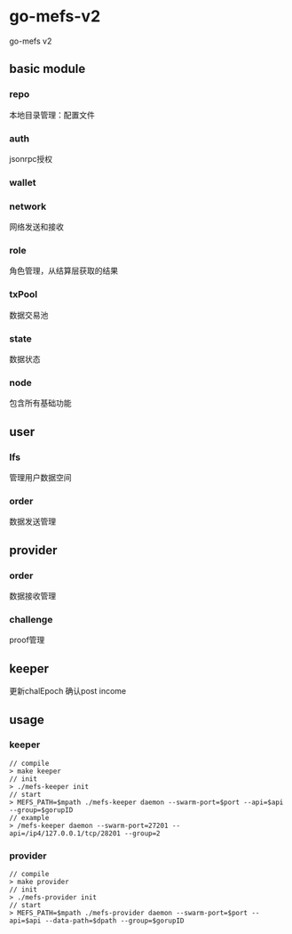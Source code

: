 # go-mefs-v2

go-mefs v2 

## basic module

### repo

本地目录管理：配置文件


### auth

jsonrpc授权

### wallet


### network

网络发送和接收

### role

角色管理，从结算层获取的结果


### txPool

数据交易池

### state

数据状态


### node

包含所有基础功能

## user

### lfs

管理用户数据空间

### order

数据发送管理


## provider

### order

数据接收管理

### challenge

proof管理

## keeper

更新chalEpoch
确认post income


## usage


### keeper

```
// compile
> make keeper
// init
> ./mefs-keeper init
// start
> MEFS_PATH=$mpath ./mefs-keeper daemon --swarm-port=$port --api=$api --group=$gorupID 
// example
> /mefs-keeper daemon --swarm-port=27201 --api=/ip4/127.0.0.1/tcp/28201 --group=2
```

### provider

```
// compile
> make provider
// init
> ./mefs-provider init
// start
> MEFS_PATH=$mpath ./mefs-provider daemon --swarm-port=$port --api=$api --data-path=$dpath --group=$gorupID  
```
